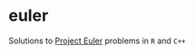 # euler

Solutions to [Project Euler](www.projecteuler.net) problems in <code>R</code> and <code>C++</code>